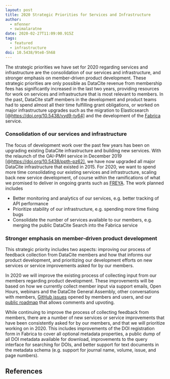 ```yaml
---
layout: post
title: 2020 Strategic Priorities for Services and Infrastructure
author:
  - mfenner
  - swimalaratne
date: 2020-02-27T11:09:00.915Z
tags:
  - featured
  - infrastructure
doi: 10.5438/9te8-5h68
---
```

The strategic priorities we have set for 2020 regarding services and infrastructure are the consolidation of our services and infrastructure, and stronger emphasis on member-driven product development. These strategic priorities are only possible as DataCite revenue from membership fees has significantly increased in the last two years, providing resources for work on services and infrastructure that is most relevant to members. In the past, DataCite staff members in the development and product teams had to spend almost all their time fulfilling grant obligations, or worked on major infrastructure upgrades such as the migration to Elasticsearch [@https://doi.org/10.5438/vyd9-ty64] and the development of the [Fabrica](https://doi.datacite.org) service.

### Consolidation of our services and infrastructure

The focus of development work over the past few years has been on upgrading existing DataCite infrastructure and building new services. With the relaunch of the OAI-PMH service in December 2019 [@https://doi.org/10.5438/ppth-pz62], we have now upgraded all major DataCite infrastructure that existed in 2015. For 2020, we want to spend more time consolidating our existing services and infrastructure, scaling back new service development, of course within the ramifications of what we promised to deliver in ongoing grants such as [FREYA](https://www.project-freya.eu/en). The work planned includes

* Better monitoring and analytics of our services, e.g. better tracking of API performance 
* Prioritize stability of our infrastructure, e.g. spending more time fixing bugs
* Consolidate the number of services available to our members, e.g. merging the public DataCite Search into the Fabrica service

### Stronger emphasis on member-driven product development

This strategic priority includes two aspects: improving our process of feedback collection from DataCite members and how that informs our product development, and prioritizing our development efforts on new services or service improvements asked for by our members.

In 2020 we will improve the existing process of collecting input from our members regarding product development. These improvements will be based on how we currently collect member input via support emails, Open Hours, webinars and the DataCite General Assembly, other conversations with members, [GitHub issues](https://github.com/datacite/datacite/issues) opened by members and users, and our [public roadmap](https://datacite.org/roadmap.html) that allows comments and upvoting.

While continuing to improve the process of collecting feedback from members, there are a number of new services or service improvements that have been consistently asked for by our members, and that we will prioritize working on in 2020. This includes improvements of the DOI registration form in Fabrica to cover all optional metadata properties, a public dump of all DOI metadata available for download, improvements to the query interface for searching for DOIs, and better support for text documents in the metadata schema (e.g. support for journal name, volume, issue, and page numbers).

## References
